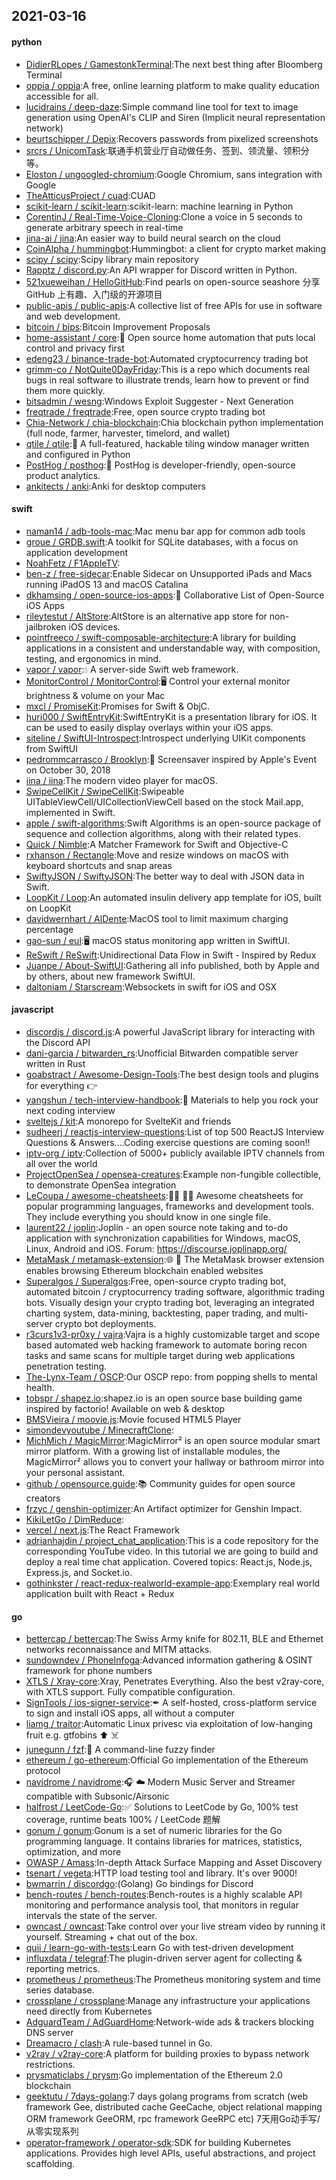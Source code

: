 ## 2021-03-16

#### python
* [DidierRLopes / GamestonkTerminal](https://github.com/DidierRLopes/GamestonkTerminal):The next best thing after Bloomberg Terminal
* [oppia / oppia](https://github.com/oppia/oppia):A free, online learning platform to make quality education accessible for all.
* [lucidrains / deep-daze](https://github.com/lucidrains/deep-daze):Simple command line tool for text to image generation using OpenAI's CLIP and Siren (Implicit neural representation network)
* [beurtschipper / Depix](https://github.com/beurtschipper/Depix):Recovers passwords from pixelized screenshots
* [srcrs / UnicomTask](https://github.com/srcrs/UnicomTask):联通手机营业厅自动做任务、签到、领流量、领积分等。
* [Eloston / ungoogled-chromium](https://github.com/Eloston/ungoogled-chromium):Google Chromium, sans integration with Google
* [TheAtticusProject / cuad](https://github.com/TheAtticusProject/cuad):CUAD
* [scikit-learn / scikit-learn](https://github.com/scikit-learn/scikit-learn):scikit-learn: machine learning in Python
* [CorentinJ / Real-Time-Voice-Cloning](https://github.com/CorentinJ/Real-Time-Voice-Cloning):Clone a voice in 5 seconds to generate arbitrary speech in real-time
* [jina-ai / jina](https://github.com/jina-ai/jina):An easier way to build neural search on the cloud
* [CoinAlpha / hummingbot](https://github.com/CoinAlpha/hummingbot):Hummingbot: a client for crypto market making
* [scipy / scipy](https://github.com/scipy/scipy):Scipy library main repository
* [Rapptz / discord.py](https://github.com/Rapptz/discord.py):An API wrapper for Discord written in Python.
* [521xueweihan / HelloGitHub](https://github.com/521xueweihan/HelloGitHub):Find pearls on open-source seashore 分享 GitHub 上有趣、入门级的开源项目
* [public-apis / public-apis](https://github.com/public-apis/public-apis):A collective list of free APIs for use in software and web development.
* [bitcoin / bips](https://github.com/bitcoin/bips):Bitcoin Improvement Proposals
* [home-assistant / core](https://github.com/home-assistant/core):🏡
Open source home automation that puts local control and privacy first
* [edeng23 / binance-trade-bot](https://github.com/edeng23/binance-trade-bot):Automated cryptocurrency trading bot
* [grimm-co / NotQuite0DayFriday](https://github.com/grimm-co/NotQuite0DayFriday):This is a repo which documents real bugs in real software to illustrate trends, learn how to prevent or find them more quickly.
* [bitsadmin / wesng](https://github.com/bitsadmin/wesng):Windows Exploit Suggester - Next Generation
* [freqtrade / freqtrade](https://github.com/freqtrade/freqtrade):Free, open source crypto trading bot
* [Chia-Network / chia-blockchain](https://github.com/Chia-Network/chia-blockchain):Chia blockchain python implementation (full node, farmer, harvester, timelord, and wallet)
* [qtile / qtile](https://github.com/qtile/qtile):🍪
A full-featured, hackable tiling window manager written and configured in Python
* [PostHog / posthog](https://github.com/PostHog/posthog):🦔
PostHog is developer-friendly, open-source product analytics.
* [ankitects / anki](https://github.com/ankitects/anki):Anki for desktop computers

#### swift
* [naman14 / adb-tools-mac](https://github.com/naman14/adb-tools-mac):Mac menu bar app for common adb tools
* [groue / GRDB.swift](https://github.com/groue/GRDB.swift):A toolkit for SQLite databases, with a focus on application development
* [NoahFetz / F1AppleTV](https://github.com/NoahFetz/F1AppleTV):
* [ben-z / free-sidecar](https://github.com/ben-z/free-sidecar):Enable Sidecar on Unsupported iPads and Macs running iPadOS 13 and macOS Catalina
* [dkhamsing / open-source-ios-apps](https://github.com/dkhamsing/open-source-ios-apps):📱
Collaborative List of Open-Source iOS Apps
* [rileytestut / AltStore](https://github.com/rileytestut/AltStore):AltStore is an alternative app store for non-jailbroken iOS devices.
* [pointfreeco / swift-composable-architecture](https://github.com/pointfreeco/swift-composable-architecture):A library for building applications in a consistent and understandable way, with composition, testing, and ergonomics in mind.
* [vapor / vapor](https://github.com/vapor/vapor):💧
A server-side Swift web framework.
* [MonitorControl / MonitorControl](https://github.com/MonitorControl/MonitorControl):🖥
Control your external monitor brightness & volume on your Mac
* [mxcl / PromiseKit](https://github.com/mxcl/PromiseKit):Promises for Swift & ObjC.
* [huri000 / SwiftEntryKit](https://github.com/huri000/SwiftEntryKit):SwiftEntryKit is a presentation library for iOS. It can be used to easily display overlays within your iOS apps.
* [siteline / SwiftUI-Introspect](https://github.com/siteline/SwiftUI-Introspect):Introspect underlying UIKit components from SwiftUI
* [pedrommcarrasco / Brooklyn](https://github.com/pedrommcarrasco/Brooklyn):🍎
Screensaver inspired by Apple's Event on October 30, 2018
* [iina / iina](https://github.com/iina/iina):The modern video player for macOS.
* [SwipeCellKit / SwipeCellKit](https://github.com/SwipeCellKit/SwipeCellKit):Swipeable UITableViewCell/UICollectionViewCell based on the stock Mail.app, implemented in Swift.
* [apple / swift-algorithms](https://github.com/apple/swift-algorithms):Swift Algorithms is an open-source package of sequence and collection algorithms, along with their related types.
* [Quick / Nimble](https://github.com/Quick/Nimble):A Matcher Framework for Swift and Objective-C
* [rxhanson / Rectangle](https://github.com/rxhanson/Rectangle):Move and resize windows on macOS with keyboard shortcuts and snap areas
* [SwiftyJSON / SwiftyJSON](https://github.com/SwiftyJSON/SwiftyJSON):The better way to deal with JSON data in Swift.
* [LoopKit / Loop](https://github.com/LoopKit/Loop):An automated insulin delivery app template for iOS, built on LoopKit
* [davidwernhart / AlDente](https://github.com/davidwernhart/AlDente):MacOS tool to limit maximum charging percentage
* [gao-sun / eul](https://github.com/gao-sun/eul):🖥️
macOS status monitoring app written in SwiftUI.
* [ReSwift / ReSwift](https://github.com/ReSwift/ReSwift):Unidirectional Data Flow in Swift - Inspired by Redux
* [Juanpe / About-SwiftUI](https://github.com/Juanpe/About-SwiftUI):Gathering all info published, both by Apple and by others, about new framework SwiftUI.
* [daltoniam / Starscream](https://github.com/daltoniam/Starscream):Websockets in swift for iOS and OSX

#### javascript
* [discordjs / discord.js](https://github.com/discordjs/discord.js):A powerful JavaScript library for interacting with the Discord API
* [dani-garcia / bitwarden_rs](https://github.com/dani-garcia/bitwarden_rs):Unofficial Bitwarden compatible server written in Rust
* [goabstract / Awesome-Design-Tools](https://github.com/goabstract/Awesome-Design-Tools):The best design tools and plugins for everything
👉
* [yangshun / tech-interview-handbook](https://github.com/yangshun/tech-interview-handbook):💯
Materials to help you rock your next coding interview
* [sveltejs / kit](https://github.com/sveltejs/kit):A monorepo for SvelteKit and friends
* [sudheerj / reactjs-interview-questions](https://github.com/sudheerj/reactjs-interview-questions):List of top 500 ReactJS Interview Questions & Answers....Coding exercise questions are coming soon!!
* [iptv-org / iptv](https://github.com/iptv-org/iptv):Collection of 5000+ publicly available IPTV channels from all over the world
* [ProjectOpenSea / opensea-creatures](https://github.com/ProjectOpenSea/opensea-creatures):Example non-fungible collectible, to demonstrate OpenSea integration
* [LeCoupa / awesome-cheatsheets](https://github.com/LeCoupa/awesome-cheatsheets):👩‍💻
👨‍💻
Awesome cheatsheets for popular programming languages, frameworks and development tools. They include everything you should know in one single file.
* [laurent22 / joplin](https://github.com/laurent22/joplin):Joplin - an open source note taking and to-do application with synchronization capabilities for Windows, macOS, Linux, Android and iOS. Forum: https://discourse.joplinapp.org/
* [MetaMask / metamask-extension](https://github.com/MetaMask/metamask-extension):🌐
🔌
The MetaMask browser extension enables browsing Ethereum blockchain enabled websites
* [Superalgos / Superalgos](https://github.com/Superalgos/Superalgos):Free, open-source crypto trading bot, automated bitcoin / cryptocurrency trading software, algorithmic trading bots. Visually design your crypto trading bot, leveraging an integrated charting system, data-mining, backtesting, paper trading, and multi-server crypto bot deployments.
* [r3curs1v3-pr0xy / vajra](https://github.com/r3curs1v3-pr0xy/vajra):Vajra is a highly customizable target and scope based automated web hacking framework to automate boring recon tasks and same scans for multiple target during web applications penetration testing.
* [The-Lynx-Team / OSCP](https://github.com/The-Lynx-Team/OSCP):Our OSCP repo: from popping shells to mental health.
* [tobspr / shapez.io](https://github.com/tobspr/shapez.io):shapez.io is an open source base building game inspired by factorio! Available on web & desktop
* [BMSVieira / moovie.js](https://github.com/BMSVieira/moovie.js):Movie focused HTML5 Player
* [simondevyoutube / MinecraftClone](https://github.com/simondevyoutube/MinecraftClone):
* [MichMich / MagicMirror](https://github.com/MichMich/MagicMirror):MagicMirror² is an open source modular smart mirror platform. With a growing list of installable modules, the MagicMirror² allows you to convert your hallway or bathroom mirror into your personal assistant.
* [github / opensource.guide](https://github.com/github/opensource.guide):📚
Community guides for open source creators
* [frzyc / genshin-optimizer](https://github.com/frzyc/genshin-optimizer):An Artifact optimizer for Genshin Impact.
* [KikiLetGo / DimReduce](https://github.com/KikiLetGo/DimReduce):
* [vercel / next.js](https://github.com/vercel/next.js):The React Framework
* [adrianhajdin / project_chat_application](https://github.com/adrianhajdin/project_chat_application):This is a code repository for the corresponding YouTube video. In this tutorial we are going to build and deploy a real time chat application. Covered topics: React.js, Node.js, Express.js, and Socket.io.
* [gothinkster / react-redux-realworld-example-app](https://github.com/gothinkster/react-redux-realworld-example-app):Exemplary real world application built with React + Redux

#### go
* [bettercap / bettercap](https://github.com/bettercap/bettercap):The Swiss Army knife for 802.11, BLE and Ethernet networks reconnaissance and MITM attacks.
* [sundowndev / PhoneInfoga](https://github.com/sundowndev/PhoneInfoga):Advanced information gathering & OSINT framework for phone numbers
* [XTLS / Xray-core](https://github.com/XTLS/Xray-core):Xray, Penetrates Everything. Also the best v2ray-core, with XTLS support. Fully compatible configuration.
* [SignTools / ios-signer-service](https://github.com/SignTools/ios-signer-service):✒
A self-hosted, cross-platform service to sign and install iOS apps, all without a computer
* [liamg / traitor](https://github.com/liamg/traitor):Automatic Linux privesc via exploitation of low-hanging fruit e.g. gtfobins
⬆️
☠️
* [junegunn / fzf](https://github.com/junegunn/fzf):🌸
A command-line fuzzy finder
* [ethereum / go-ethereum](https://github.com/ethereum/go-ethereum):Official Go implementation of the Ethereum protocol
* [navidrome / navidrome](https://github.com/navidrome/navidrome):🎧
☁️
Modern Music Server and Streamer compatible with Subsonic/Airsonic
* [halfrost / LeetCode-Go](https://github.com/halfrost/LeetCode-Go):✅
Solutions to LeetCode by Go, 100% test coverage, runtime beats 100% / LeetCode 题解
* [gonum / gonum](https://github.com/gonum/gonum):Gonum is a set of numeric libraries for the Go programming language. It contains libraries for matrices, statistics, optimization, and more
* [OWASP / Amass](https://github.com/OWASP/Amass):In-depth Attack Surface Mapping and Asset Discovery
* [tsenart / vegeta](https://github.com/tsenart/vegeta):HTTP load testing tool and library. It's over 9000!
* [bwmarrin / discordgo](https://github.com/bwmarrin/discordgo):(Golang) Go bindings for Discord
* [bench-routes / bench-routes](https://github.com/bench-routes/bench-routes):Bench-routes is a highly scalable API monitoring and performance analysis tool, that monitors in regular intervals the state of the server.
* [owncast / owncast](https://github.com/owncast/owncast):Take control over your live stream video by running it yourself. Streaming + chat out of the box.
* [quii / learn-go-with-tests](https://github.com/quii/learn-go-with-tests):Learn Go with test-driven development
* [influxdata / telegraf](https://github.com/influxdata/telegraf):The plugin-driven server agent for collecting & reporting metrics.
* [prometheus / prometheus](https://github.com/prometheus/prometheus):The Prometheus monitoring system and time series database.
* [crossplane / crossplane](https://github.com/crossplane/crossplane):Manage any infrastructure your applications need directly from Kubernetes
* [AdguardTeam / AdGuardHome](https://github.com/AdguardTeam/AdGuardHome):Network-wide ads & trackers blocking DNS server
* [Dreamacro / clash](https://github.com/Dreamacro/clash):A rule-based tunnel in Go.
* [v2ray / v2ray-core](https://github.com/v2ray/v2ray-core):A platform for building proxies to bypass network restrictions.
* [prysmaticlabs / prysm](https://github.com/prysmaticlabs/prysm):Go implementation of the Ethereum 2.0 blockchain
* [geektutu / 7days-golang](https://github.com/geektutu/7days-golang):7 days golang programs from scratch (web framework Gee, distributed cache GeeCache, object relational mapping ORM framework GeeORM, rpc framework GeeRPC etc) 7天用Go动手写/从零实现系列
* [operator-framework / operator-sdk](https://github.com/operator-framework/operator-sdk):SDK for building Kubernetes applications. Provides high level APIs, useful abstractions, and project scaffolding.
